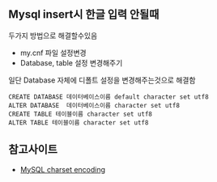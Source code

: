## Mysql insert시 한글 입력 안될때
두가지 방법으로 해결할수있음  
- my.cnf 파일 설정변경
- Database, table 설정 변경해주기

일단 Database 자체에 디폴트 설정을 변경해주는것으로 해결함 
~~~
CREATE DATABASE 데이터베이스이름 default character set utf8
ALTER DATABASE  데이터베이스이름 character set utf8
CREATE TABLE 테이블이름 character set utf8
ALTER TABLE 테이블이름 character set utf8
~~~


## 참고사이트
  - [MySQL charset encoding](http://kwonnam.pe.kr/wiki/database/mysql/charset)